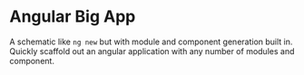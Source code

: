 # Angular Big App

A schematic like `ng new` but with module and component generation built in. Quickly scaffold out an angular application with any number of modules and component.
